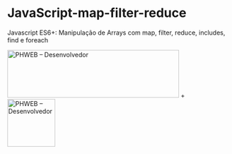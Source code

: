 # JavaScript-map-filter-reduce

Javascript ES6+: Manipulação de Arrays com map, filter, reduce, includes, find e foreach

<img src="http://phweb.com.br/wp-content/uploads/2020/07/phweb-logo-2020.png" alt="PHWEB – Desenvolvedor" width="388" height="108" itemprop="logo"> + <img src="https://vuejs.org/images/logo.png" alt="PHWEB – Desenvolvedor" width="108" height="108" itemprop="logo"> 

